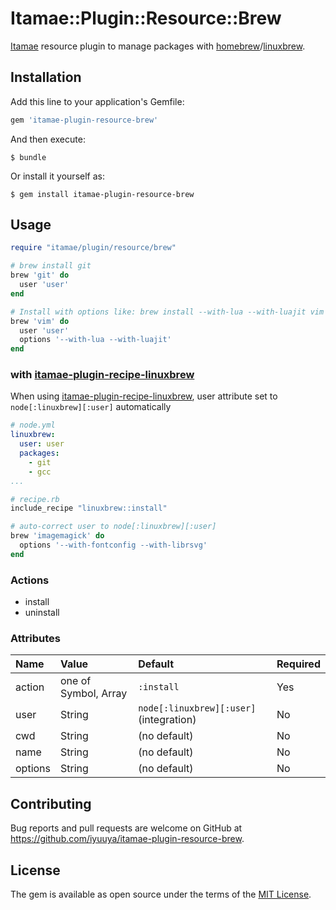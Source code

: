 # Itamae::Plugin::Resource::Brew

[Itamae](https://github.com/itamae-kitchen/itamae) resource plugin to manage packages with [homebrew](http://brew.sh/)/[linuxbrew](http://linuxbrew.sh/).

## Installation

Add this line to your application's Gemfile:

```ruby
gem 'itamae-plugin-resource-brew'
```

And then execute:

    $ bundle

Or install it yourself as:

    $ gem install itamae-plugin-resource-brew

## Usage

```ruby
require "itamae/plugin/resource/brew"

# brew install git
brew 'git' do
  user 'user'
end

# Install with options like: brew install --with-lua --with-luajit vim
brew 'vim' do
  user 'user'
  options '--with-lua --with-luajit'
end
```

### with [itamae-plugin-recipe-linuxbrew](https://github.com/iyuuya/itamae-plugin-recipe-linuxbrew)

When using [itamae-plugin-recipe-linuxbrew](https://github.com/iyuuya/itamae-plugin-recipe-linuxbrew), user attribute set to `node[:linuxbrew][:user]` automatically

```yaml
# node.yml
linuxbrew:
  user: user
  packages:
    - git
    - gcc
...
```

```ruby
# recipe.rb
include_recipe "linuxbrew::install"

# auto-correct user to node[:linuxbrew][:user]
brew 'imagemagick' do
  options '--with-fontconfig --with-librsvg'
end
```

### Actions

- install
- uninstall

### Attributes

| Name    | Value                | Default                                 | Required |
|:--------|:---------------------|:----------------------------------------|:---------|
| action  | one of Symbol, Array | `:install`                              | Yes      |
| user    | String               | `node[:linuxbrew][:user]` (integration) | No       |
| cwd     | String               | (no default)                            | No       |
| name    | String               | (no default)                            | No       |
| options | String               | (no default)                            | No       |

## Contributing

Bug reports and pull requests are welcome on GitHub at https://github.com/iyuuya/itamae-plugin-resource-brew.

## License

The gem is available as open source under the terms of the [MIT License](http://opensource.org/licenses/MIT).

